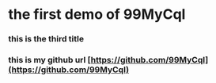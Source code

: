 # the first demo of 99MyCql

### this is the third title

### this is my github url [https://github.com/99MyCql](https://github.com/99MyCql)